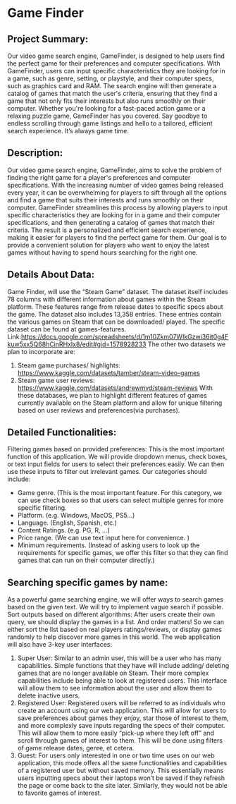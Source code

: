 # Game Finder

## Project Summary:
Our video game search engine, GameFinder, is designed to help users find the perfect game for
their preferences and computer specifications. With GameFinder, users can input specific
characteristics they are looking for in a game, such as genre, setting, or playstyle, and their
computer specs, such as graphics card and RAM. The search engine will then generate a catalog
of games that match the user's criteria, ensuring that they find a game that not only fits their
interests but also runs smoothly on their computer. Whether you're looking for a fast-paced
action game or a relaxing puzzle game, GameFinder has you covered. Say goodbye to endless
scrolling through game listings and hello to a tailored, efficient search experience. It’s always
game time.
## Description:
Our video game search engine, GameFinder, aims to solve the problem of finding the right game
for a player's preferences and computer specifications. With the increasing number of video
games being released every year, it can be overwhelming for players to sift through all the
options and find a game that suits their interests and runs smoothly on their computer.
GameFinder streamlines this process by allowing players to input specific characteristics they are
looking for in a game and their computer specifications, and then generating a catalog of games
that match their criteria. The result is a personalized and efficient search experience, making it
easier for players to find the perfect game for them. Our goal is to provide a convenient solution
for players who want to enjoy the latest games without having to spend hours searching for the
right one.
## Details About Data:
Game Finder, will use the “Steam Game” dataset. The dataset itself includes 78 columns with
different information about games within the Steam platform. These features range from release
dates to specific specs about the game. The dataset also includes 13,358 entries. These entries
contain the various games on Steam that can be downloaded/ played.
The specific dataset can be found at games-features.
Link:https://docs.google.com/spreadsheets/d/1m10Zkm07WIkGzwi36it0g4Fkuw5xx5Q68hCinRHxIx8/edit#gid=1578928233
The other two datasets we plan to incorporate are:
1. Steam game purchases/ highlights:
https://www.kaggle.com/datasets/tamber/steam-video-games
2. Steam game user reviews: https://www.kaggle.com/datasets/andrewmvd/steam-reviews
With these databases, we plan to highlight different features of games currently available on the
Steam platform and allow for unique filtering based on user reviews and preferences(via
purchases).
## Detailed Functionalities:
Filtering games based on provided preferences:
This is the most important function of this application. We will provide dropdown menus, check
boxes, or text input fields for users to select their preferences easily. We can then use these inputs
to filter out irrelevant games.
Our categories should include:
- Game genre. (This is the most important feature. For this category, we can use check
boxes so that users can select multiple genres for more specific filtering.
- Platform. (e.g. Windows, MacOS, PS5…)
- Language. (English, Spanish, etc.)
- Content Ratings. (e.g. PG, R, …)
- Price range. (We can use text input here for convenience. )
- Minimum requirements. (Instead of asking users to look up the requirements for
specific games, we offer this filter so that they can find games that can run on their
computer directly.)
## Searching specific games by name:
As a powerful game searching engine, we will offer ways to search games based on the given
text. We will try to implement vague search if possible.
Sort outputs based on different algorithms:
After users create their own query, we should display the games in a list. And order matters! So
we can either sort the list based on real players ratings/reviews, or display games randomly to
help discover more games in this world.
The web application will also have 3-key user interfaces:
1. Super User: Similar to an admin user, this will be a user who has many capabilities.
Simple functions that they have will include adding/ deleting games that are no longer
available on Steam. Their more complex capabilities include being able to look at
registered users. This interface will allow them to see information about the user and
allow them to delete inactive users.
2. Registered User: Registered users will be referred to as individuals who create an
account using our web application. This will allow for users to save preferences about
games they enjoy, star those of interest to them, and more complexly save inputs
regarding the specs of their computer. This will allow them to more easily “pick-up
where they left off” and scroll through games of interest to them. This will be done using
filters of game release dates, genre, et cetera.
3. Guest: For users only interested in one or two time uses on our web application, this
mode offers all the same functionalities and capabilities of a registered user but without
saved memory. This essentially means users inputting specs about their laptops won’t be
saved if they refresh the page or come back to the site later. Similarly, they would not be
able to favorite games of interest.

